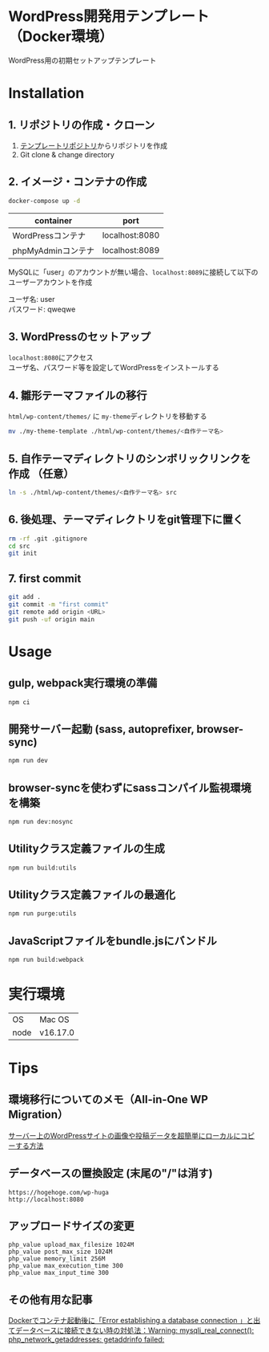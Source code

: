 # WordPress開発用テンプレート（Docker環境）
WordPress用の初期セットアップテンプレート

# Installation
## 1. リポジトリの作成・クローン
1. [テンプレートリポジトリ](https://github.com/opipi406/wp-theme-template/generate)からリポジトリを作成
2. Git clone & change directory

## 2. イメージ・コンテナの作成
```bash
docker-compose up -d
```
|container|port|
|-|-|
|WordPressコンテナ|localhost:8080|
|phpMyAdminコンテナ|localhost:8089|

MySQLに「user」のアカウントが無い場合、`localhost:8089`に接続して以下のユーザーアカウントを作成  

ユーザ名: user  
パスワード: qweqwe  

## 3. WordPressのセットアップ
`localhost:8080`にアクセス  
ユーザ名、パスワード等を設定してWordPressをインストールする

## 4. 雛形テーマファイルの移行
`html/wp-content/themes/` に `my-theme`ディレクトリを移動する
```bash
mv ./my-theme-template ./html/wp-content/themes/<自作テーマ名>
```

## 5. 自作テーマディレクトリのシンボリックリンクを作成 （任意）
```bash
ln -s ./html/wp-content/themes/<自作テーマ名> src
```

## 6. 後処理、テーマディレクトリをgit管理下に置く
```bash
rm -rf .git .gitignore
cd src
git init
```

## 7. first commit
```bash
git add .
git commit -m "first commit"
git remote add origin <URL>
git push -uf origin main
```

# Usage
## gulp, webpack実行環境の準備
```bash
npm ci
```
## 開発サーバー起動 (sass, autoprefixer, browser-sync)
```bash
npm run dev
```
## browser-syncを使わずにsassコンパイル監視環境を構築
```bash
npm run dev:nosync
```
## Utilityクラス定義ファイルの生成
```bash
npm run build:utils
```
## Utilityクラス定義ファイルの最適化
```bash
npm run purge:utils
```
## JavaScriptファイルをbundle.jsにバンドル
```bash
npm run build:webpack
```

# 実行環境
|||
|-|-|
|OS|Mac OS|
|node|v16.17.0|

# Tips

## 環境移行についてのメモ（All-in-One WP Migration）
[サーバー上のWordPressサイトの画像や投稿データを超簡単にローカルにコピーする方法](https://yosiakatsuki.net/blog/copy-site-data-to-local/)

## データベースの置換設定 (末尾の"/"は消す)
```
https://hogehoge.com/wp-huga
http://localhost:8080
```

## アップロードサイズの変更
```
php_value upload_max_filesize 1024M
php_value post_max_size 1024M
php_value memory_limit 256M
php_value max_execution_time 300
php_value max_input_time 300
```

## その他有用な記事

[Dockerでコンテナ起動後に「Error establishing a database connection 」と出てデータベースに接続できない時の対処法：Warning: mysqli_real_connect(): php_network_getaddresses: getaddrinfo failed:](https://prograshi.com/platform/docker/dokcer-wp-db-connection-error/)
